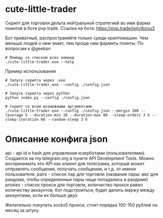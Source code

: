 # cute-little-trader

Скрипт для торговли дельта нейтральной стратегией во имя фарма поинтов в боте pvp.trade.
Ссылка на бота: https://pvp.trade/join/jbzxu3

Бот приватный, распространяйте только среди криптомашин. Чем меньше людей о нем знает, тем проще нам фармить поинты.
По вопросам к @geekan

```
# Помощь со списком всех команд
./cute-little-trader.exe --help
```

Пример использования

```
# Запуск скрипта через .exe
./cute-little-trader.exe --config ./config.json
```

```
# Запуск скрипта через python
python index.py --config ./config.json
```

```
# Скрипт со всем возможными аргументами
./cute-little-trader.exe --config ./config.json --margin 100 --leverage 5 --duration-min 10 --duration-max 90 --sleep-orders 3 6 --sleep-iteration 60 --random-sleep 3 6
```

# Описание конфига json

api - api id и hash для управления юзерботами (пользователями). Создается на my.telegram.org в пункте API Development Tools. Можно воспринимать это API как клиент для телеграма, который может отправлять сообщения, получать сообщения, и т.д. от имени пользователя.
pairs - список пар для торговли (название пары: вес для рандома, чтобы определенные пары чаще попадались в рандоме)
proxies - список прокси для торговли, количество прокси равно количеству аккаунтов, бот подстроиться, будет делить маржу между аккаунтами, если их больше двух

Желательно покупать socks5 прокси, стоят порядка 100-150 рублей на месяц за штуку.
